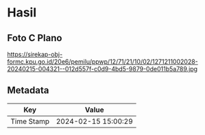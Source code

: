 # Hasil

## Foto C Plano

https://sirekap-obj-formc.kpu.go.id/20e6/pemilu/ppwp/12/71/21/10/02/1271211002028-20240215-004321--012d557f-c0d9-4bd5-9879-0de011b5a789.jpg


## Metadata

| Key        | Value               |
| ---------- | ------------------- |
| Time Stamp | 2024-02-15 15:00:29 |



